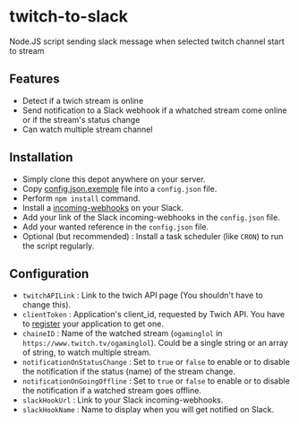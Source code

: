 # twitch-to-slack
Node.JS script sending slack message when selected twitch channel start to stream

## Features
- Detect if a twich stream is online
- Send notification to a Slack webhook if a whatched stream come online or if the stream's status change
- Can watch multiple stream channel

## Installation
- Simply clone this depot anywhere on your server.
- Copy [config.json.exemple](https://github.com/BernardJeremy/twitch-to-slack/blob/master/config.json.example) file into a `config.json` file.
- Perform `npm install` command.
- Install a [incoming-webhooks](https://api.slack.com/incoming-webhooks) on your Slack.
- Add your link of the Slack incoming-webhooks in the `config.json` file.
- Add your wanted reference in the `config.json` file.
- Optional (but recommended) : Install a task scheduler (like `CRON`) to run the script regularly.

## Configuration
- `twitchAPILink` : Link to the twich API page (You shouldn't have to change this).
- `clientToken` : Application's client_id, requested by Twich API. You have to [register](https://www.twitch.tv/kraken/oauth2/clients/new) your application to get one.
- `chaineID` : Name of the watched stream (`ogaminglol` in `https://www.twitch.tv/ogaminglol`). Could be a single string or an array of string, to watch multiple stream.
- `notificationOnStatusChange` : Set to `true` or `false` to enable or to disable the notification if the status (name) of the stream change.
- `notificationOnGoingOffline` : Set to `true` or `false` to enable or to disable the notification if a watched stream goes offline.
- `slackHookUrl` :  Link to your Slack incoming-webhooks.
- `slackHookName` :  Name to display when you will get notified on Slack.
